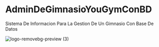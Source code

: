 # AdminDeGimnasioYouGymConBD
Sistema De Informacion Para La Gestion De Un Gimnasio Con Base De Datos

![logo-removebg-preview (3)](https://user-images.githubusercontent.com/89551043/182063191-b3bcd684-0c54-4b14-a1bb-0e8a7344b995.png)
